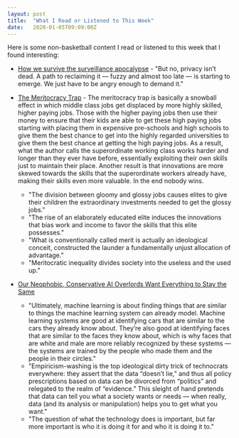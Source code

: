 ```yaml
---
layout: post
title:  "What I Read or Listened to This Week"
date:   2020-01-05T09:09:00Z
---
```

Here is some non-basketball content I read or listened to this week that I found interesting:


* [How we survive the surveillance apocalypse](https://www.washingtonpost.com/technology/2019/12/31/how-we-survive-surveillance-apocalypse/) - "But no, privacy isn’t dead. A path to reclaiming it — fuzzy and almost too late — is starting to emerge. We just have to be angry enough to demand it."

* [The Meritocracy Trap](https://www.penguinrandomhouse.com/books/548174/the-meritocracy-trap-by-daniel-markovits/) - The meritocracy trap is basically a snowball effect in which middle class jobs get displaced by more highly skilled, higher paying jobs. Those with the higher paying jobs then use their money to ensure that their kids are able to get these high paying jobs starting with placing them in expensive pre-schools and high schools to give them the best chance to get into the highly regarded universities to give them the best chance at getting the high paying jobs. As a result, what the author calls the superordinate working class works harder and longer than they ever have before, essentially exploiting their own skills just to maintain their place. Another result is that innovations are more skewed towards the skills that the superordinate workers already have, making their skills even more valuable. In the end nobody wins.
    + "The division between gloomy and glossy jobs causes elites to give their children the extraordinary investments needed to get the glossy jobs."
    + "The rise of an elaborately educated elite induces the innovations that bias work and income to favor the skills that this elite possesses."
    + "What is conventionally called merit is actually an ideological conceit, constructed the launder a fundamentally unjust allocation of advantage."
    + "Meritocratic inequality divides society into the useless and the used up."


* [Our Neophobic, Conservative AI Overlords Want Everything to Stay the Same](http://blog.lareviewofbooks.org/provocations/neophobic-conservative-ai-overlords-want-everything-stay)
    + "Ultimately, machine learning is about finding things that are similar to things the machine learning system can already model. Machine learning systems are good at identifying cars that are similar to the cars they already know about. They’re also good at identifying faces that are similar to the faces they know about, which is why faces that are white and male are more reliably recognized by these systems — the systems are trained by the people who made them and the people in their circles."
    + "Empiricism-washing is the top ideological dirty trick of technocrats everywhere: they assert that the data “doesn’t lie,” and thus all policy prescriptions based on data can be divorced from “politics” and relegated to the realm of “evidence.” This sleight of hand pretends that data can tell you what a society wants or needs — when really, data (and its analysis or manipulation) helps you to get what you want."
    + "The question of what the technology does is important, but far more important is who it is doing it for and who it is doing it to."
